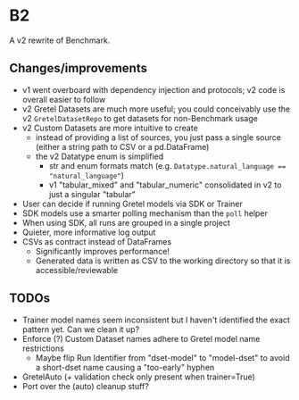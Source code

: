 # B2

A v2 rewrite of Benchmark.

## Changes/improvements

- v1 went overboard with dependency injection and protocols; v2 code is overall easier to follow
- v2 Gretel Datasets are much more useful; you could conceivably use the v2 `GretelDatasetRepo` to get datasets for non-Benchmark usage
- v2 Custom Datasets are more intuitive to create
  - instead of providing a list of sources, you just pass a single source (either a string path to CSV or a pd.DataFrame)
  - the v2 Datatype enum is simplified
    - str and enum formats match (e.g. `Datatype.natural_language == "natural_language"`)
    - v1 "tabular_mixed" and "tabular_numeric" consolidated in v2 to just a singular "tabular"
- User can decide if running Gretel models via SDK or Trainer
- SDK models use a smarter polling mechanism than the `poll` helper
- When using SDK, all runs are grouped in a single project
- Quieter, more informative log output
- CSVs as contract instead of DataFrames
  - Significantly improves performance!
  - Generated data is written as CSV to the working directory so that it is accessible/reviewable


## TODOs

- Trainer model names seem inconsistent but I haven't identified the exact pattern yet. Can we clean it up?
- Enforce (?) Custom Dataset names adhere to Gretel model name restrictions
    - Maybe flip Run Identifier from "dset-model" to "model-dset" to avoid a short-dset name causing a "too-early" hyphen
- GretelAuto (+ validation check only present when trainer=True)
- Port over the (auto) cleanup stuff?
